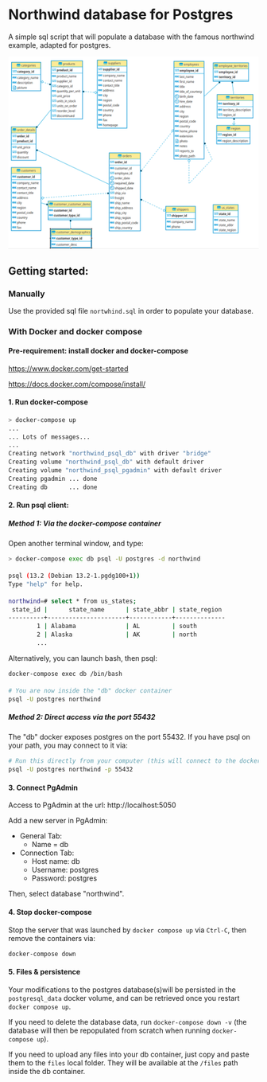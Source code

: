 # Northwind database for Postgres

A simple sql script that will populate a database with the famous northwind example, adapted for postgres.

<img src=ER.png />

## Getting started:

### Manually

Use the provided sql file `nortwhind.sql` in order to populate your database.

### With Docker and docker compose

#### Pre-requirement: install docker and docker-compose

 https://www.docker.com/get-started

 https://docs.docker.com/compose/install/


#### 1. Run docker-compose

````bash
> docker-compose up
...
... Lots of messages...
...
Creating network "northwind_psql_db" with driver "bridge"
Creating volume "northwind_psql_db" with default driver
Creating volume "northwind_psql_pgadmin" with default driver
Creating pgadmin ... done
Creating db      ... done
````

#### 2. Run psql client:

##### Method 1: Via the docker-compose container

Open another terminal window, and type:

````bash
> docker-compose exec db psql -U postgres -d northwind

psql (13.2 (Debian 13.2-1.pgdg100+1))
Type "help" for help.

northwind=# select * from us_states;
 state_id |      state_name      | state_abbr | state_region
----------+----------------------+------------+--------------
        1 | Alabama              | AL         | south
        2 | Alaska               | AK         | north
        ...
````

Alternatively, you can launch bash, then psql:
````bash
docker-compose exec db /bin/bash

# You are now inside the "db" docker container
psql -U postgres northwind
````

##### Method 2: Direct access via the port 55432

The "db" docker exposes postgres on the port 55432. If you have psql on your path, you may connect to it via:

````bash
# Run this directly from your computer (this will connect to the docker db)
psql -U postgres northwind -p 55432
````

#### 3. Connect PgAdmin

Access to PgAdmin at the url: http://localhost:5050

Add a new server in PgAdmin:
- General Tab:
  - Name = db
- Connection Tab:
  - Host name: db
  - Username: postgres
  - Password: postgres

Then, select database "northwind".

#### 4. Stop docker-compose

Stop the server that was launched by `docker compose up` via `Ctrl-C`, then remove the containers via:

```bash
docker-compose down
```

#### 5. Files & persistence

Your modifications to the postgres database(s)will be persisted in the `postgresql_data` docker volume, and can be retrieved once you restart `docker compose up`. 

If you need to delete the database data, run `docker-compose down -v` (the database will then be repopulated from scratch when running `docker-compose up`).

If you need to upload any files into your db container, just copy and paste them to the `files` local folder. They will be available at the `/files` path inside the db container.



